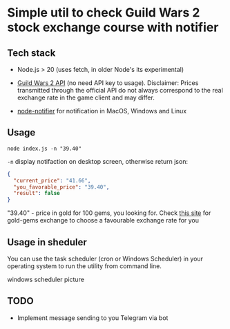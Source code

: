 # Simple util to check Guild Wars 2 stock exchange course with notifier

## Tech stack

* Node.js > 20 (uses fetch, in older Node's its experimental)

* [Guild Wars 2 API](https://wiki.guildwars2.com/wiki/API:2/commerce/exchange/coins) (no need API key to usage). Disclaimer: Prices transmitted through the official API do not always correspond to the real exchange rate in the game client and may differ.

* [node-notifier](https://github.com/mikaelbr/node-notifier) for notification in MacOS, Windows and Linux

## Usage

`node index.js -n "39.40"`

`-n` display notifaction on desktop screen, otherwise return json:
```json
{
  "current_price": "41.66",
  "you_favorable_price": "39.40",
  "result": false
}
```

"39.40" -  price in gold for 100 gems, you looking for. Check [this site](https://www.gw2tp.com/gems) for gold-gems exchange to choose a favourable exchange rate for you

## Usage in sheduler

You can use the task scheduler (cron or Windows Scheduler) in your operating system to run the utility from command line.

windows scheduler picture

## TODO

* Implement message sending to you Telegram via bot
